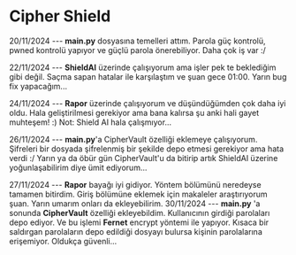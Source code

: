 # Cipher Shield
20/11/2024 --- **main.py** dosyasına temelleri attım. Parola güç kontrolü, pwned kontrolü yapıyor ve güçlü parola önerebiliyor.
Daha çok iş var :/

22/11/2024 --- **ShieldAI** üzerinde çalışıyorum ama işler pek te beklediğim gibi değil. Saçma sapan hatalar ile karşılaştım ve şuan gece 01:00. Yarın bug fix yapacağım...

24/11/2024 --- **Rapor** üzerinde çalışıyorum ve düşündüğümden çok daha iyi oldu. Hala geliştirilmesi gerekiyor ama bana kalırsa şu anki hali gayet muhteşem! :)
Not: Shield AI hala çalışmıyor...

26/11/2024 --- **main.py**'a CipherVault özelliği eklemeye çalışıyorum. Şifreleri bir dosyada şifrelenmiş bir şekilde depo etmesi gerekiyor ama hata verdi :/ Yarın ya da öbür gün CipherVault'u da bitirip artık ShieldAI üzerine yoğunlaşabilirim diye ümit ediyorum...

27/11/2024 --- **Rapor** bayağı iyi gidiyor. Yöntem bölümünü neredeyse tamamen bitirdim. Giriş bölümüne eklemek için makaleler araştırıyorum şuan. Yarın umarım onları da ekleyebilirim.
30/11/2024 --- **main.py** 'a sonunda **CipherVault** özelliği ekleyebildim. Kullanıcının girdiği parolaları depo ediyor. Ve bu işlemi **Fernet** encrypt yöntemi ile yapıyor. Kısaca bir saldırgan parolaların depo edildiği dosyayı bulursa kişinin parolalarına erişemiyor. Oldukça güvenli...
